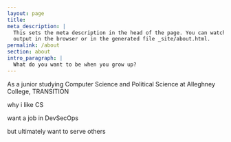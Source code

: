 ```yaml
---
layout: page
title:
meta_description: |
  This sets the meta description in the head of the page. You can watch the 
  output in the browser or in the generated file _site/about.html.
permalink: /about
section: about
intro_paragraph: |
  What do you want to be when you grow up?
---
```

As a junior studying Computer Science and Political Science at Alleghney College, TRANSITION

why i like CS

want a job in DevSecOps

but ultimately want to serve others
